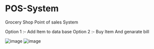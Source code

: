 # POS-System
Grocery Shop Point of sales System 

Option 1 :- Add Item to data base
Option 2 :- Buy Item And genarate bill 


![image](https://user-images.githubusercontent.com/87107996/214109959-9b5c52c4-c774-4491-b7e7-ea728c99023b.png)
![image](https://user-images.githubusercontent.com/87107996/214110177-7b046256-9d23-485d-9f00-c9cfc73b1455.png)
